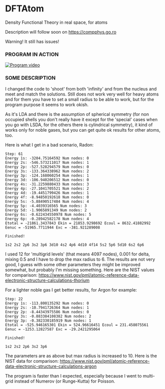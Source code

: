 # DFTAtom
Density Functional Theory in real space, for atoms

Description will follow soon on https://compphys.go.ro

Warning! It still has issues!

### PROGRAM IN ACTION

[![Program video](https://img.youtube.com/vi/0wgJyz-M9mI/0.jpg)](https://youtu.be/0wgJyz-M9mI)

### SOME DESCRIPTION

I changed the code to 'shoot' from both 'infinity' and from the nucleus and meet and match the solutions. Still does not work very well for heavy atoms and for them you have to set a small radius to be able to work, but for the program purpose it seems to work okish.

As it's LDA and there is the assumption of spherical symmetry (for non occupied shells you don't really have it except for the 'special' cases when you go with LSDA, for the others there is cylindrical symmetry), it kind of works only for noble gases, but you can get quite ok results for other atoms, too.

Here is what I get in a bad scenario, Radon:

```
Step: 61
Energy 1s: -3204.75164592 Num nodes: 0
Energy 2s: -546.573211017 Num nodes: 1
Energy 2p: -527.528294579 Num nodes: 0
Energy 3s: -133.364338962 Num nodes: 2
Energy 3p: -124.168060254 Num nodes: 1
Energy 3d: -106.940206512 Num nodes: 0
Energy 4s: -31.2259880433 Num nodes: 3
Energy 4p: -27.1041705521 Num nodes: 2
Energy 4d: -19.4451799426 Num nodes: 1
Energy 4f: -8.94850192618 Num nodes: 0
Energy 5s: -5.88490517484 Num nodes: 4
Energy 5p: -4.4039316565 Num nodes: 3
Energy 5d: -1.9065891349 Num nodes: 2
Energy 6s: -0.622434550978 Num nodes: 5
Energy 6p: -0.28942582178 Num nodes: 4
Etotal = -21861.3437843 Ekin = 21853.9298692 Ecoul = 8632.41882992 Eenuc = -51965.7711944 Exc = -381.921289008

Finished!

1s2 2s2 2p6 3s2 3p6 3d10 4s2 4p6 4d10 4f14 5s2 5p6 5d10 6s2 6p6
```

I used 12 for 'multigrid levels' (that means 4097 nodes), 0.001 for delta, mixing 0.5 and I have to drop the max radius to 6.
The results are not very good, I guess with some other parameters they might be improved somewhat, but probably I'm missing something. Here are the NIST values for comparison: https://www.nist.gov/pml/atomic-reference-data-electronic-structure-calculations-thorium

For a lighter noble gas I get better results, for Argon for example:

```
Step: 22
Energy 1s: -113.800135292 Num nodes: 0
Energy 2s: -10.7941726364 Num nodes: 1
Energy 2p: -8.44343975586 Num nodes: 0
Energy 3s: -0.883384108382 Num nodes: 2
Energy 3p: -0.382330185919 Num nodes: 1
Etotal = -525.946165301 Ekin = 524.96616451 Ecoul = 231.458075561 Eenuc = -1253.12827587 Exc = -29.2421295064

Finished!

1s2 2s2 2p6 3s2 3p6 
```

The parameters are as above but max radius is increased to 10. 
Here is the NIST data for comparison: https://www.nist.gov/pml/atomic-reference-data-electronic-structure-calculations-argon

The program is faster than I expected, especially because I went to multi-grid instead of Numerov (or Runge-Kutta) for Poisson.


